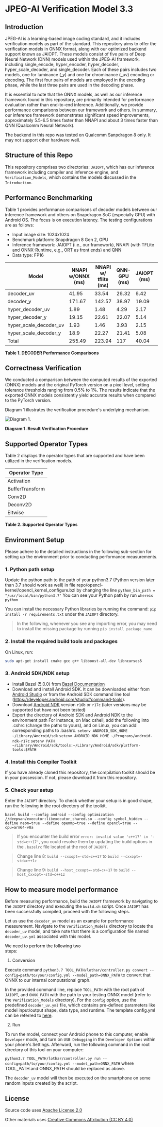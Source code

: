 # JPEG-AI Verification Model 3.3

## Introduction
JPEG-AI is a learning-based image coding standard, and it includes verification models as part of the standard. This repository aims to offer the verification models in ONNX format, along with our optimized backend support known as JAIOPT. These models consist of five pairs of Deep Neural Network (DNN) models used within the JPEG-AI framework, including single_encode, hyper_encoder, hyper_decoder, hyper_scale_decoder, and single_decoder. Each of these pairs includes two models, one for luminance (_y) and one for chrominance (_uv) encoding or decoding. The first four pairs of models are employed in the encoding phase, while the last three pairs are used in the decoding phase.

It is essential to note that the ONNX models, as well as our inference framework found in this repository, are primarily intended for performance evaluation rather than end-to-end inference. Additionally, we provide performance comparisons between our framework and others. In summary, our inference framework demonstrates significant speed improvements, approximately 5.5-6.5 times faster than NNAPI and about 3 times faster than QNN (Qualcomm Neural Network).

The backend in this repo was tested on Qualcomm Sanpdragon 8 only. It may not support other hardware well. 

## Structure of this Repo
This repository comprises two directories: `JAIOPT`, which has our inference framework including compiler and inference engine, and `Verification_Models`, which contains the models discussed in the `Introduction`.

## Performance Benchmarking
Table 1 provides performance comparisons of decoder models between our inference framework and others on Snapdragon SoC (especially GPU) with Android OS. The focus is on execution latency. The testing configurations are as follows:

* Input image size: 1024x1024                                                          
* Benchmark platform: Snapdragon 8 Gen 2, GPU                              
* Inference framework: JAIOPT (i.e., our framework), NNAPI (with TFLite and ONNX-Runtime, e.g., ORT as front ends) and QNN
* Data type: FP16    


|     Model                     |     NNAPI   w/ONNX (ms)    |     NNAPI   w/ tflite   (ms)    |     QNN-GPU   (ms)    |     JAIOPT   (ms)    |     Speedup      over ORT    |     Speedup     over Tflite    |     Speedup     over   QNN-GPU    |
|-------------------------------|----------------------------|---------------------------------|-----------------------|--------------------|------------------------------|--------------------------------|-----------------------------------|
|     decoder_uv                |            41.95           |               33.54             |          26.32        |         6.42       |             6.53x            |              5.22x             |                4.1x               |
|     decoder_y                 |            171.67          |              142.57             |          38.97        |        19.09       |             8.99x            |              7.47x             |                2.04x              |
|     hyper_decoder_uv          |             1.89           |               1.48              |          4.29         |         2.17       |             0.87x            |              0.68x             |                1.98x              |
|     hyper_decoder_y           |            19.15           |               22.61             |          22.07        |         5.14       |             3.73x            |               4.4x             |                4.3x               |
|     hyper_scale_decoder_uv    |             1.93           |               1.46              |          3.93         |         2.15       |              0.9x            |              0.68x             |                1.83x              |
|     hyper_scale_decoder_y     |             18.9           |               22.27             |          21.41        |         5.08       |             3.72x            |              4.39x             |                4.22x              |
|     Total                     |            255.49          |              223.94             |           117         |        40.04       |             6.38x            |              5.59x             |                2.92x              |

**Table 1. DECODER Performance Comparisons**

## Correctness Verification
We conducted a comparison between the computed results of the exported (ONNX) models and the original PyTorch version on a pixel level, setting tolerance thresholds ranging from 0.5% to 1%. The results indicate that the exported ONNX models consistently yield accurate results when compared to the PyTorch version.

Diagram 1 illustrates the verification procedure's underlying mechanism.

![Diagram 1.](/images/Correctness_Verification.drawio.svg "This is a sample image.")

**Diagram 1. Result Verification Procedure**

## Supported Operator Types
Table 2 displays the operator types that are supported and have been utilized in the verification models.

| Operator Type   |
|-----------------|
| Activation      |
| BufferTransform |
| Conv2D          |
| Deconv2D        |
| Eltwise         |

**Table 2. Supported Operator Types**

## Environment Setup
Please adhere to the detailed instructions in the following sub-section for setting up the environment prior to conducting performance measurements.

### 1. Python path setup
  Update the python path to the path of your python3.7 (Python version later than 3.7 should work as well) in file repo/opencl-kernel/opencl_kernel_configure.bzl
  by changing the line `python_bin_path = "/usr/local/bin/python3.7"`
  You can see your Python path by run 
  `whereis python`
  
You can install the necessary Python libraries by running the command: `pip install -r requirements.txt` under the `JAIOPT` directory.

> In the following, whenever you see any importing error, you may need to install the missing package by running `pip install package_name`

### 2. Install the required build tools and packages
On Linux, run:
```bash
sudo apt-get install cmake gcc g++ libboost-all-dev libncurses5
```

### 3. Android SDK/NDK setup
- Install Bazel (5.0.0) from [Bazel Documentation](https://docs.bazel.build/versions/master/install.html)
- Download and install Android SDK. It can be downloaded either from [Android Studio](https://developer.android.com/studio) or from the Android SDK command line tool (https://developer.android.com/studio#command-tools).
- Download [Android NDK](https://developer.android.com/ndk/downloads) version `r16b` or `r17c` (later versions may be supported but have not been tested)
- Export the directory of Android SDK and Android NDK to the environment path
  For instance, on Mac cshell, add the following into .cshrc (change the paths to yours), and on Linux, you can add corresponding paths to .bashrc.
  `setenv ANDROID_SDK_HOME ~/Library/Android/sdk`
  `setenv ANDROID_NDK_HOME ~/Programs/android-ndk-r17c`
  `setenv PATH ~/Library/Android/sdk/tools:~/Library/Android/sdk/platform-tools:$PATH`
  
### 4. Install this Compiler Toolkit
If you have already cloned this repository, the compilation toolkit should be in your possession. If not, please download it from this repository.

### 5. Check your setup
Enter the `JAIOPT` directory. To check whether your setup is in good shape, run the following in the root directory of the toolkit.

`bazel build --config android --config optimization //deepvan/executor:libexecutor_shared.so --config symbol_hidden --define neon=true --define openmp=true --define opencl=true --cpu=arm64-v8a`

> If you encounter the build error `error: invalid value 'c++17' in '-std=c++17'`, you could resolve them by updating the build options in the `.bazelrc` file located at the root of `JAIOPT`.

> Change line 8: `build --cxxopt=-std=c++17` to `build --cxxopt=-std=c++1z`

> Change line 9: `build --host_cxxopt=-std=c++17` to `build --host_cxxopt=-std=c++1z`

## How to measure model performance
Before measuring performance, build the `JAIOPT` framework by navigating to the `JAIOPT` directory and executing the `build.sh` script. Once `JAIOPT` has been successfully compiled, proceed with the following steps.

Let us use the `decoder_uv` model as an example for performance measurement. Navigate to the `Verification_Models` directory to locate the `decoder_uv` model, and take note that there is a configuration file named `decoder_uv.yml` associated with this model.

We need to perform the following two steps:                                                                     

1. Conversion

Execute command `python3.7 TOOL_PATH/lothar/controller.py convert --config=path/to/your/config.yml --model_path=ONNX_PATH` to convert that ONNX to our internal computational graph.

In the provided command line, replace `TOOL_PATH` with the root path of `JAIOPT`, and `ONNX_PATH` with the path to your testing ONNX model (refer to the `Verification_Models` directory). For the `config` option, use the predefined `decoder_uv.yml` file, which contains pre-defined parameters like model input/output shape, data type, and runtime. The template config.yml can be referred to [here](https://github.com/SmartHarmony/JPEG-AI-OPT/blob/main/config.yml).

2. Run
  
To run the model, connect your Android phone to this computer, enable `Developer` mode, and turn on `USB Debugging` in the `Developer Options` within your phone's Settings. Afterward, run the following command in the root directory of this tool on your computer:

  `python3.7 TOOL_PATH/lothar/controller.py run --config=path/to/your/config.yml --model_path=ONNX_PATH`
 where TOOL_PATH and ONNX_PATH should be replaced as above.

 The `decoder_uv` model will then be executed on the smartphone on some random inputs created by the script.

## License
  Source code uses [Apache License 2.0](https://github.com/SmartHarmony/JPEG-AI-OPT/blob/main/LICENSE)

  Other materials uses [Creative Commons Attribution (CC BY 4.0)](http://creativecommons.org/licenses/by/4.0/)
